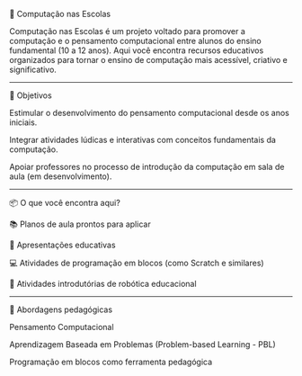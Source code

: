 🧠 Computação nas Escolas 
  
  Computação nas Escolas é um projeto voltado para promover a computação e o pensamento computacional entre alunos do ensino fundamental (10 a 12 anos). Aqui você encontra recursos educativos organizados para tornar o ensino de computação mais acessível, criativo e significativo.

------------------------------------------------------------------------------------------------------

🎯 Objetivos 
  
  Estimular o desenvolvimento do pensamento computacional desde os anos iniciais.
  
  Integrar atividades lúdicas e interativas com conceitos fundamentais da computação.
  
  Apoiar professores no processo de introdução da computação em sala de aula (em desenvolvimento).

------------------------------------------------------------------------------------------------------

📦 O que você encontra aqui? 
  
  📚 Planos de aula prontos para aplicar
  
  🎥 Apresentações educativas
  
  💻 Atividades de programação em blocos (como Scratch e similares)
  
  🤖 Atividades introdutórias de robótica educacional

------------------------------------------------------------------------------------------------------

🧩 Abordagens pedagógicas 
  
  Pensamento Computacional
  
  Aprendizagem Baseada em Problemas (Problem-based Learning - PBL)
  
  Programação em blocos como ferramenta pedagógica
